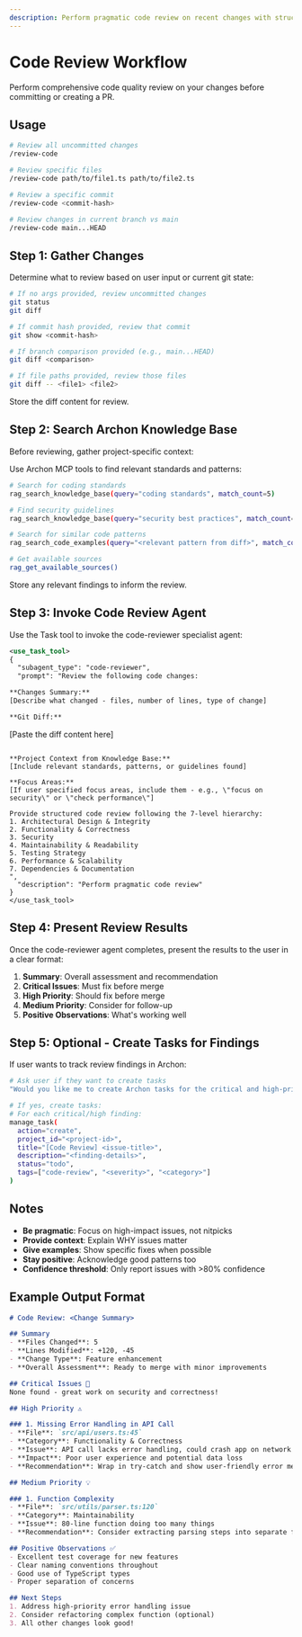 ```yaml
---
description: Perform pragmatic code review on recent changes with structured feedback across 7 quality dimensions
---
```


# Code Review Workflow

Perform comprehensive code quality review on your changes before committing or creating a PR.

## Usage

```bash
# Review all uncommitted changes
/review-code

# Review specific files
/review-code path/to/file1.ts path/to/file2.ts

# Review a specific commit
/review-code <commit-hash>

# Review changes in current branch vs main
/review-code main...HEAD
```

## Step 1: Gather Changes

Determine what to review based on user input or current git state:

```bash
# If no args provided, review uncommitted changes
git status
git diff

# If commit hash provided, review that commit
git show <commit-hash>

# If branch comparison provided (e.g., main...HEAD)
git diff <comparison>

# If file paths provided, review those files
git diff -- <file1> <file2>
```

Store the diff content for review.

## Step 2: Search Archon Knowledge Base

Before reviewing, gather project-specific context:

Use Archon MCP tools to find relevant standards and patterns:

```bash
# Search for coding standards
rag_search_knowledge_base(query="coding standards", match_count=5)

# Find security guidelines
rag_search_knowledge_base(query="security best practices", match_count=3)

# Search for similar code patterns
rag_search_code_examples(query="<relevant pattern from diff>", match_count=3)

# Get available sources
rag_get_available_sources()
```

Store any relevant findings to inform the review.

## Step 3: Invoke Code Review Agent

Use the Task tool to invoke the code-reviewer specialist agent:

```xml
<use_task_tool>
{
  "subagent_type": "code-reviewer",
  "prompt": "Review the following code changes:

**Changes Summary:**
[Describe what changed - files, number of lines, type of change]

**Git Diff:**
```
[Paste the diff content here]
```

**Project Context from Knowledge Base:**
[Include relevant standards, patterns, or guidelines found]

**Focus Areas:**
[If user specified focus areas, include them - e.g., \"focus on security\" or \"check performance\"]

Provide structured code review following the 7-level hierarchy:
1. Architectural Design & Integrity
2. Functionality & Correctness
3. Security
4. Maintainability & Readability
5. Testing Strategy
6. Performance & Scalability
7. Dependencies & Documentation
",
  "description": "Perform pragmatic code review"
}
</use_task_tool>
```

## Step 4: Present Review Results

Once the code-reviewer agent completes, present the results to the user in a clear format:

1. **Summary**: Overall assessment and recommendation
2. **Critical Issues**: Must fix before merge
3. **High Priority**: Should fix before merge
4. **Medium Priority**: Consider for follow-up
5. **Positive Observations**: What's working well

## Step 5: Optional - Create Tasks for Findings

If user wants to track review findings in Archon:

```bash
# Ask user if they want to create tasks
"Would you like me to create Archon tasks for the critical and high-priority findings?"

# If yes, create tasks:
# For each critical/high finding:
manage_task(
  action="create",
  project_id="<project-id>",
  title="[Code Review] <issue-title>",
  description="<finding-details>",
  status="todo",
  tags=["code-review", "<severity>", "<category>"]
)
```

## Notes

- **Be pragmatic**: Focus on high-impact issues, not nitpicks
- **Provide context**: Explain WHY issues matter
- **Give examples**: Show specific fixes when possible
- **Stay positive**: Acknowledge good patterns too
- **Confidence threshold**: Only report issues with >80% confidence

## Example Output Format

```markdown
# Code Review: <Change Summary>

## Summary
- **Files Changed**: 5
- **Lines Modified**: +120, -45
- **Change Type**: Feature enhancement
- **Overall Assessment**: Ready to merge with minor improvements

## Critical Issues 🚨
None found - great work on security and correctness!

## High Priority ⚠️

### 1. Missing Error Handling in API Call
- **File**: `src/api/users.ts:45`
- **Category**: Functionality & Correctness
- **Issue**: API call lacks error handling, could crash app on network failure
- **Impact**: Poor user experience and potential data loss
- **Recommendation**: Wrap in try-catch and show user-friendly error message

## Medium Priority 💡

### 1. Function Complexity
- **File**: `src/utils/parser.ts:120`
- **Category**: Maintainability
- **Issue**: 80-line function doing too many things
- **Recommendation**: Consider extracting parsing steps into separate functions

## Positive Observations ✅
- Excellent test coverage for new features
- Clear naming conventions throughout
- Good use of TypeScript types
- Proper separation of concerns

## Next Steps
1. Address high-priority error handling issue
2. Consider refactoring complex function (optional)
3. All other changes look good!
```
